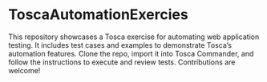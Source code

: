 # ToscaAutomationExercies
This repository showcases a Tosca exercise for automating web application testing. It includes test cases and examples to demonstrate Tosca’s automation features. Clone the repo, import it into Tosca Commander, and follow the instructions to execute and review tests. Contributions are welcome!
